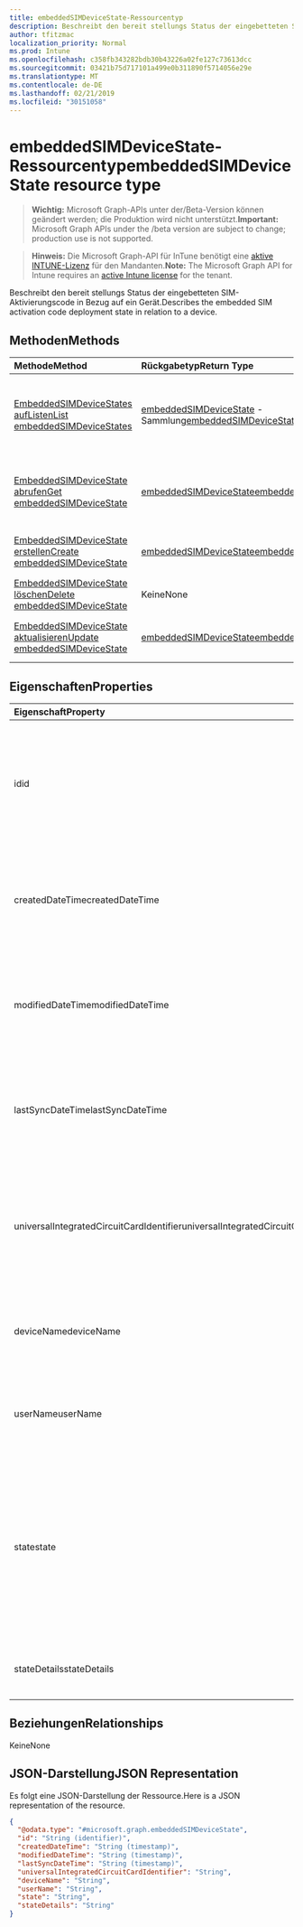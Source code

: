 ```yaml
---
title: embeddedSIMDeviceState-Ressourcentyp
description: Beschreibt den bereit stellungs Status der eingebetteten SIM-Aktivierungscode in Bezug auf ein Gerät.
author: tfitzmac
localization_priority: Normal
ms.prod: Intune
ms.openlocfilehash: c358fb343282bdb30b43226a02fe127c73613dcc
ms.sourcegitcommit: 03421b75d717101a499e0b311890f5714056e29e
ms.translationtype: MT
ms.contentlocale: de-DE
ms.lasthandoff: 02/21/2019
ms.locfileid: "30151058"
---
```

# <a name="embeddedsimdevicestate-resource-type"></a><span data-ttu-id="e6d0a-103">embeddedSIMDeviceState-Ressourcentyp</span><span class="sxs-lookup"><span data-stu-id="e6d0a-103">embeddedSIMDeviceState resource type</span></span>

> <span data-ttu-id="e6d0a-104">**Wichtig:** Microsoft Graph-APIs unter der/Beta-Version können geändert werden; die Produktion wird nicht unterstützt.</span><span class="sxs-lookup"><span data-stu-id="e6d0a-104">**Important:** Microsoft Graph APIs under the /beta version are subject to change; production use is not supported.</span></span>

> <span data-ttu-id="e6d0a-105">**Hinweis:** Die Microsoft Graph-API für InTune benötigt eine [aktive INTUNE-Lizenz](https://go.microsoft.com/fwlink/?linkid=839381) für den Mandanten.</span><span class="sxs-lookup"><span data-stu-id="e6d0a-105">**Note:** The Microsoft Graph API for Intune requires an [active Intune license](https://go.microsoft.com/fwlink/?linkid=839381) for the tenant.</span></span>

<span data-ttu-id="e6d0a-106">Beschreibt den bereit stellungs Status der eingebetteten SIM-Aktivierungscode in Bezug auf ein Gerät.</span><span class="sxs-lookup"><span data-stu-id="e6d0a-106">Describes the embedded SIM activation code deployment state in relation to a device.</span></span>

## <a name="methods"></a><span data-ttu-id="e6d0a-107">Methoden</span><span class="sxs-lookup"><span data-stu-id="e6d0a-107">Methods</span></span>
|<span data-ttu-id="e6d0a-108">Methode</span><span class="sxs-lookup"><span data-stu-id="e6d0a-108">Method</span></span>|<span data-ttu-id="e6d0a-109">Rückgabetyp</span><span class="sxs-lookup"><span data-stu-id="e6d0a-109">Return Type</span></span>|<span data-ttu-id="e6d0a-110">Beschreibung</span><span class="sxs-lookup"><span data-stu-id="e6d0a-110">Description</span></span>|
|:---|:---|:---|
|[<span data-ttu-id="e6d0a-111">EmbeddedSIMDeviceStates aufListen</span><span class="sxs-lookup"><span data-stu-id="e6d0a-111">List embeddedSIMDeviceStates</span></span>](../api/intune-esim-embeddedsimdevicestate-list.md)|<span data-ttu-id="e6d0a-112">[embeddedSIMDeviceState](../resources/intune-esim-embeddedsimdevicestate.md) -Sammlung</span><span class="sxs-lookup"><span data-stu-id="e6d0a-112">[embeddedSIMDeviceState](../resources/intune-esim-embeddedsimdevicestate.md) collection</span></span>|<span data-ttu-id="e6d0a-113">AufListen von Eigenschaften und Beziehungen der [embeddedSIMDeviceState](../resources/intune-esim-embeddedsimdevicestate.md) -Objekte.</span><span class="sxs-lookup"><span data-stu-id="e6d0a-113">List properties and relationships of the [embeddedSIMDeviceState](../resources/intune-esim-embeddedsimdevicestate.md) objects.</span></span>|
|[<span data-ttu-id="e6d0a-114">EmbeddedSIMDeviceState abrufen</span><span class="sxs-lookup"><span data-stu-id="e6d0a-114">Get embeddedSIMDeviceState</span></span>](../api/intune-esim-embeddedsimdevicestate-get.md)|[<span data-ttu-id="e6d0a-115">embeddedSIMDeviceState</span><span class="sxs-lookup"><span data-stu-id="e6d0a-115">embeddedSIMDeviceState</span></span>](../resources/intune-esim-embeddedsimdevicestate.md)|<span data-ttu-id="e6d0a-116">Lesen von Eigenschaften und Beziehungen des [embeddedSIMDeviceState](../resources/intune-esim-embeddedsimdevicestate.md) -Objekts.</span><span class="sxs-lookup"><span data-stu-id="e6d0a-116">Read properties and relationships of the [embeddedSIMDeviceState](../resources/intune-esim-embeddedsimdevicestate.md) object.</span></span>|
|[<span data-ttu-id="e6d0a-117">EmbeddedSIMDeviceState erstellen</span><span class="sxs-lookup"><span data-stu-id="e6d0a-117">Create embeddedSIMDeviceState</span></span>](../api/intune-esim-embeddedsimdevicestate-create.md)|[<span data-ttu-id="e6d0a-118">embeddedSIMDeviceState</span><span class="sxs-lookup"><span data-stu-id="e6d0a-118">embeddedSIMDeviceState</span></span>](../resources/intune-esim-embeddedsimdevicestate.md)|<span data-ttu-id="e6d0a-119">Erstellen eines neuen [embeddedSIMDeviceState](../resources/intune-esim-embeddedsimdevicestate.md) -Objekts.</span><span class="sxs-lookup"><span data-stu-id="e6d0a-119">Create a new [embeddedSIMDeviceState](../resources/intune-esim-embeddedsimdevicestate.md) object.</span></span>|
|[<span data-ttu-id="e6d0a-120">EmbeddedSIMDeviceState löschen</span><span class="sxs-lookup"><span data-stu-id="e6d0a-120">Delete embeddedSIMDeviceState</span></span>](../api/intune-esim-embeddedsimdevicestate-delete.md)|<span data-ttu-id="e6d0a-121">Keine</span><span class="sxs-lookup"><span data-stu-id="e6d0a-121">None</span></span>|<span data-ttu-id="e6d0a-122">Löscht eine [embeddedSIMDeviceState](../resources/intune-esim-embeddedsimdevicestate.md).</span><span class="sxs-lookup"><span data-stu-id="e6d0a-122">Deletes a [embeddedSIMDeviceState](../resources/intune-esim-embeddedsimdevicestate.md).</span></span>|
|[<span data-ttu-id="e6d0a-123">EmbeddedSIMDeviceState aktualisieren</span><span class="sxs-lookup"><span data-stu-id="e6d0a-123">Update embeddedSIMDeviceState</span></span>](../api/intune-esim-embeddedsimdevicestate-update.md)|[<span data-ttu-id="e6d0a-124">embeddedSIMDeviceState</span><span class="sxs-lookup"><span data-stu-id="e6d0a-124">embeddedSIMDeviceState</span></span>](../resources/intune-esim-embeddedsimdevicestate.md)|<span data-ttu-id="e6d0a-125">Aktualisieren der Eigenschaften eines [embeddedSIMDeviceState](../resources/intune-esim-embeddedsimdevicestate.md) -Objekts.</span><span class="sxs-lookup"><span data-stu-id="e6d0a-125">Update the properties of a [embeddedSIMDeviceState](../resources/intune-esim-embeddedsimdevicestate.md) object.</span></span>|

## <a name="properties"></a><span data-ttu-id="e6d0a-126">Eigenschaften</span><span class="sxs-lookup"><span data-stu-id="e6d0a-126">Properties</span></span>
|<span data-ttu-id="e6d0a-127">Eigenschaft</span><span class="sxs-lookup"><span data-stu-id="e6d0a-127">Property</span></span>|<span data-ttu-id="e6d0a-128">Typ</span><span class="sxs-lookup"><span data-stu-id="e6d0a-128">Type</span></span>|<span data-ttu-id="e6d0a-129">Beschreibung</span><span class="sxs-lookup"><span data-stu-id="e6d0a-129">Description</span></span>|
|:---|:---|:---|
|<span data-ttu-id="e6d0a-130">id</span><span class="sxs-lookup"><span data-stu-id="e6d0a-130">id</span></span>|<span data-ttu-id="e6d0a-131">String</span><span class="sxs-lookup"><span data-stu-id="e6d0a-131">String</span></span>|<span data-ttu-id="e6d0a-132">Eindeutiger Bezeichner für den Status des eingebetteten SIM-Geräts.</span><span class="sxs-lookup"><span data-stu-id="e6d0a-132">Unique identifier for the embedded SIM device status.</span></span> <span data-ttu-id="e6d0a-133">Vom System generierter Wert, der bei der Erstellung zugewiesen wird.</span><span class="sxs-lookup"><span data-stu-id="e6d0a-133">System generated value assigned when created.</span></span>|
|<span data-ttu-id="e6d0a-134">createdDateTime</span><span class="sxs-lookup"><span data-stu-id="e6d0a-134">createdDateTime</span></span>|<span data-ttu-id="e6d0a-135">DateTimeOffset</span><span class="sxs-lookup"><span data-stu-id="e6d0a-135">DateTimeOffset</span></span>|<span data-ttu-id="e6d0a-136">Der Zeitpunkt, zu dem der Status des eingebetteten SIM-Geräts erstellt wurde.</span><span class="sxs-lookup"><span data-stu-id="e6d0a-136">The time the embedded SIM device status was created.</span></span> <span data-ttu-id="e6d0a-137">Generierte Dienstseite.</span><span class="sxs-lookup"><span data-stu-id="e6d0a-137">Generated service side.</span></span>|
|<span data-ttu-id="e6d0a-138">modifiedDateTime</span><span class="sxs-lookup"><span data-stu-id="e6d0a-138">modifiedDateTime</span></span>|<span data-ttu-id="e6d0a-139">DateTimeOffset</span><span class="sxs-lookup"><span data-stu-id="e6d0a-139">DateTimeOffset</span></span>|<span data-ttu-id="e6d0a-140">Zeitpunkt, zu dem der Status des eingebetteten SIM-Geräts zuletzt geändert wurde.</span><span class="sxs-lookup"><span data-stu-id="e6d0a-140">The time the embedded SIM device status was last modified.</span></span> <span data-ttu-id="e6d0a-141">Aktualisierte Dienstseite.</span><span class="sxs-lookup"><span data-stu-id="e6d0a-141">Updated service side.</span></span>|
|<span data-ttu-id="e6d0a-142">lastSyncDateTime</span><span class="sxs-lookup"><span data-stu-id="e6d0a-142">lastSyncDateTime</span></span>|<span data-ttu-id="e6d0a-143">DateTimeOffset</span><span class="sxs-lookup"><span data-stu-id="e6d0a-143">DateTimeOffset</span></span>|<span data-ttu-id="e6d0a-144">Zeitpunkt, zu dem das eingebettete SIM-Gerät zuletzt eingecheckt hat.</span><span class="sxs-lookup"><span data-stu-id="e6d0a-144">The time the embedded SIM device last checked in.</span></span> <span data-ttu-id="e6d0a-145">Aktualisierte Dienstseite.</span><span class="sxs-lookup"><span data-stu-id="e6d0a-145">Updated service side.</span></span>|
|<span data-ttu-id="e6d0a-146">universalIntegratedCircuitCardIdentifier</span><span class="sxs-lookup"><span data-stu-id="e6d0a-146">universalIntegratedCircuitCardIdentifier</span></span>|<span data-ttu-id="e6d0a-147">Zeichenfolge</span><span class="sxs-lookup"><span data-stu-id="e6d0a-147">String</span></span>|<span data-ttu-id="e6d0a-148">Der universelle integrierte Leiterkarten Bezeichner (UICCID), der die Hardware identifiziert, auf der ein Profil bereitgestellt werden soll.</span><span class="sxs-lookup"><span data-stu-id="e6d0a-148">The Universal Integrated Circuit Card Identifier (UICCID) identifying the hardware onto which a profile is to be deployed.</span></span>|
|<span data-ttu-id="e6d0a-149">deviceName</span><span class="sxs-lookup"><span data-stu-id="e6d0a-149">deviceName</span></span>|<span data-ttu-id="e6d0a-150">Zeichenfolge</span><span class="sxs-lookup"><span data-stu-id="e6d0a-150">String</span></span>|<span data-ttu-id="e6d0a-151">Gerätename, für den das Abonnement vorgesehen wurde (z. b. DESKTOP-JOE)</span><span class="sxs-lookup"><span data-stu-id="e6d0a-151">Device name to which the subscription was provisioned e.g. DESKTOP-JOE</span></span>|
|<span data-ttu-id="e6d0a-152">userName</span><span class="sxs-lookup"><span data-stu-id="e6d0a-152">userName</span></span>|<span data-ttu-id="e6d0a-153">Zeichenfolge</span><span class="sxs-lookup"><span data-stu-id="e6d0a-153">String</span></span>|<span data-ttu-id="e6d0a-154">Benutzername, für den das Abonnement z. b. joe@contoso.com wurde</span><span class="sxs-lookup"><span data-stu-id="e6d0a-154">Username which the subscription was provisioned to e.g. joe@contoso.com</span></span>|
|<span data-ttu-id="e6d0a-155">state</span><span class="sxs-lookup"><span data-stu-id="e6d0a-155">state</span></span>|[<span data-ttu-id="e6d0a-156">embeddedSIMDeviceStateValue</span><span class="sxs-lookup"><span data-stu-id="e6d0a-156">embeddedSIMDeviceStateValue</span></span>](../resources/intune-esim-embeddedsimdevicestatevalue.md)|<span data-ttu-id="e6d0a-157">Der Status des auf das Gerät angewendeten Profil Vorgangs.</span><span class="sxs-lookup"><span data-stu-id="e6d0a-157">The state of the profile operation applied to the device.</span></span> <span data-ttu-id="e6d0a-158">Mögliche Werte sind: `notEvaluated`, `failed`, `installing`, `installed`, `deleting`, `error`, `deleted` und `removedByUser`.</span><span class="sxs-lookup"><span data-stu-id="e6d0a-158">Possible values are: `notEvaluated`, `failed`, `installing`, `installed`, `deleting`, `error`, `deleted`, `removedByUser`.</span></span>|
|<span data-ttu-id="e6d0a-159">stateDetails</span><span class="sxs-lookup"><span data-stu-id="e6d0a-159">stateDetails</span></span>|<span data-ttu-id="e6d0a-160">Zeichenfolge</span><span class="sxs-lookup"><span data-stu-id="e6d0a-160">String</span></span>|<span data-ttu-id="e6d0a-161">Beschreibung des Zustands der Einrichtung.</span><span class="sxs-lookup"><span data-stu-id="e6d0a-161">String description of the provisioning state.</span></span>|

## <a name="relationships"></a><span data-ttu-id="e6d0a-162">Beziehungen</span><span class="sxs-lookup"><span data-stu-id="e6d0a-162">Relationships</span></span>
<span data-ttu-id="e6d0a-163">Keine</span><span class="sxs-lookup"><span data-stu-id="e6d0a-163">None</span></span>

## <a name="json-representation"></a><span data-ttu-id="e6d0a-164">JSON-Darstellung</span><span class="sxs-lookup"><span data-stu-id="e6d0a-164">JSON Representation</span></span>
<span data-ttu-id="e6d0a-165">Es folgt eine JSON-Darstellung der Ressource.</span><span class="sxs-lookup"><span data-stu-id="e6d0a-165">Here is a JSON representation of the resource.</span></span>
<!-- {
  "blockType": "resource",
  "keyProperty": "id",
  "@odata.type": "microsoft.graph.embeddedSIMDeviceState"
}
-->
``` json
{
  "@odata.type": "#microsoft.graph.embeddedSIMDeviceState",
  "id": "String (identifier)",
  "createdDateTime": "String (timestamp)",
  "modifiedDateTime": "String (timestamp)",
  "lastSyncDateTime": "String (timestamp)",
  "universalIntegratedCircuitCardIdentifier": "String",
  "deviceName": "String",
  "userName": "String",
  "state": "String",
  "stateDetails": "String"
}
```




